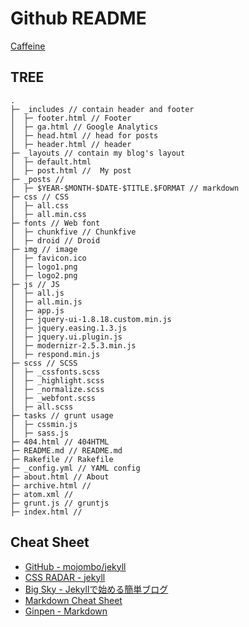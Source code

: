 # Github README

 [Caffeine](http://zypeh.github.com/ 'Caffeine')

## TREE

	.
	├─ _includes // contain header and footer
	│  ├─ footer.html // Footer
	│  ├─ ga.html // Google Analytics
	│  ├─ head.html // head for posts
	│  ├─ header.html // header
	├─ _layouts // contain my blog's layout
	│  ├─ default.html 
	│  ├─ post.html //  My post
	├─ _posts // 
	│  ├─ $YEAR-$MONTH-$DATE-$TITLE.$FORMAT // markdown
	├─ css // CSS
	│  ├─ all.css
	│  ├─ all.min.css
	├─ fonts // Web font
	│  ├─ chunkfive // Chunkfive 
	│  ├─ droid // Droid 
	├─ img // image
	│  ├─ favicon.ico
	│  ├─ logo1.png
	│  ├─ logo2.png
	├─ js // JS
	│  ├─ all.js
	│  ├─ all.min.js
	│  ├─ app.js
	│  ├─ jquery-ui-1.8.18.custom.min.js
	│  ├─ jquery.easing.1.3.js
	│  ├─ jquery.ui.plugin.js
	│  ├─ modernizr-2.5.3.min.js
	│  ├─ respond.min.js
	├─ scss // SCSS
	│  ├─ _cssfonts.scss
	│  ├─ _highlight.scss
	│  ├─ _normalize.scss
	│  ├─ _webfont.scss
	│  ├─ all.scss
	├─ tasks // grunt usage
	│  ├─ cssmin.js
	│  ├─ sass.js
	├─ 404.html // 404HTML
	├─ README.md // README.md
	├─ Rakefile // Rakefile
	├─ _config.yml // YAML config
	├─ about.html // About
	├─ archive.html // 
	├─ atom.xml // 
	├─ grunt.js // gruntjs
	├─ index.html //

## Cheat Sheet
* [GitHub - mojombo/jekyll](https://github.com/mojombo/jekyll 'GitHub - mojombo/jekyll')
* [CSS RADAR - jekyll](http://css.studiomohawk.com/jekyll/2011/06/11/jekyll/ 'CSS RADAR - jekyll')
* [Big Sky - Jekyllで始める簡単ブログ](http://mattn.kaoriya.net/software/lang/ruby/20090409185248.htm 'Big Sky - Jekyllで始める簡単ブログ')
* [Markdown Cheat Sheet](http://support.mashery.com/docs/customizing_your_portal/Markdown_Cheat_Sheet 'Markdown Cheat Sheet')
* [Ginpen - Markdown](http://ginpen.com/2011/12/02/markdown-syntax/ 'Ginpen - Markdown')
